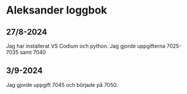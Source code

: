 Aleksander loggbok
==================

27/8-2024
---------
Jag har installerat VS Codium och python.
Jag gjorde uppgifterna 7025-7035 samt 7040


3/9-2024
--------
Jag gjorde uppgift 7045 och började på 7050. 